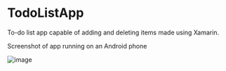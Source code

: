 # TodoListApp
To-do list app capable of adding and deleting items made using Xamarin.

Screenshot of app running on an Android phone

![image](https://user-images.githubusercontent.com/80566448/214112343-307226d1-2762-4bbd-b5db-834dd675b5eb.png)
